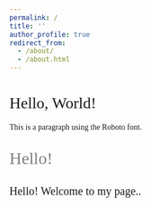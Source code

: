 ```yaml
---
permalink: /
title: ''
author_profile: true
redirect_from: 
  - /about/
  - /about.html
---
```


<head>
    <meta charset="UTF-8">
    <meta name="viewport" content="width=device-width, initial-scale=1.0">
    <title>Markdown with Google Fonts</title>
    <!-- Google Fonts Link -->
    <link href="https://fonts.googleapis.com/css2?family=Playwrite+US+Trad:wght@100..400&display=swap" rel="stylesheet">
    <style>
        body {
            font-family: 'Playwrite US Trad', cursive;
        }
        h1 {
            font-weight: 400;
        }
        p {
            font-weight: 400;
        }
    </style>
</head>
<body>
    <h1>Hello, World!</h1>
    <p>This is a paragraph using the Roboto font.</p>
</body>

<p style="font-size: 30px; color: grey;"> Hello! </p>
<p style="font-size: 20px; color: $text-color;">Hello! Welcome to my page..</p>



